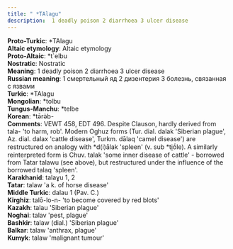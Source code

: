 ```yaml
---
title: " *TAlagu"
description:  1 deadly poison 2 diarrhoea 3 ulcer disease
---
```


<strong>Proto-Turkic</strong>:  *TAlagu<br>
<strong>Altaic etymology</strong>:  Altaic etymology<br>
<strong> Proto-Altaic</strong>:  *t`elbu<br>
<strong>Nostratic</strong>:  Nostratic<br>
<strong>Meaning</strong>:  1 deadly poison 2 diarrhoea 3 ulcer disease<br>
<strong>Russian meaning</strong>:  1 смертельный яд 2 дизентерия 3 болезнь, связанная с язвами<br>
<strong>Turkic</strong>:  *TAlagu<br>
<strong>Mongolian</strong>:  *tolbu<br>
<strong>Tungus-Manchu</strong>:  *telbe<br>
<strong>Korean</strong>:  *tǝ̄rǝ̀b-<br>
<strong>Comments</strong>:  VEWT 458, EDT 496. Despite Clauson, hardly derived from tala- 'to harm, rob'. Modern Oghuz forms (Tur. dial. dalak 'Siberian plague', Az. dial. dalax 'cattle disease', Turkm. dālaq 'camel disease') are restructured on analogy with *d(i)ālak 'spleen' (v. sub *ti̯ṓle). A similarly reinterpreted form is Chuv. talak 'some inner disease of cattle' - borrowed from Tatar talawu (see above), but restructured under the influence of the borrowed talaq 'spleen'.<br>
<strong>Karakhanid</strong>:  talaɣu 1, 2<br>
<strong>Tatar</strong>:  talaw 'a k. of horse disease'<br>
<strong>Middle Turkic</strong>:  dalau 1 (Pav. C.)<br>
<strong>Kirghiz</strong>:  talō-lo-n- 'to become covered by red blots'<br>
<strong>Kazakh</strong>:  talau 'Siberian plague'<br>
<strong>Noghai</strong>:  talav 'pest, plague'<br>
<strong>Bashkir</strong>:  talaw (dial.) 'Siberian plague'<br>
<strong>Balkar</strong>:  talaw 'anthrax, plague'<br>
<strong>Kumyk</strong>:  talaw 'malignant tumour'<br>


